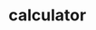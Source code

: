 # calculator
<!DOCTYPE html>
<html lang="en">
<head>
    <meta charset="UTF-8">
    <meta name="viewport" content="width=device-width, initial-scale=1.0">
    <title>Calculator</title>
    <script>

    </script>
    <style>
        #cal{
            align-items: center;
            margin-left: 35em;
            margin-top: 10em;
            margin-right: 35em;
            justify-content: center;
            
        }
        #text{
            margin-bottom: 2em;
            padding: 1em;
            width: 20em;
            text-align: end;
            justify-content: flex-end;
        }
        button{
            padding: 1em;
            margin: 3px;
            color: black;
            width: 5em;
            
        }
        h1{
            margin: 1em;
            align-items: left;
        }
    </style>
</head>
<body>
    <div id="cal">
    <h1>Calculator</h1>
    <input id="text" type="text" value=" "><br>
   
    <button onclick="text.value = ' '">AC</button> 
    <button onclick="text.value += ' %'">%</button>
    <button onclick="text.value = text.value . toString().slice (0,-1)">Del</button>
    <button onclick="text.value += ' /'">/</button>
    <br>
    <button onclick="text.value += '7'">7</button>
    <button onclick="text.value += '8'">8</button>
    <button onclick="text.value += '9'">9</button>
    <button onclick="text.value += ' *'">*</button>
    <br>
    <button onclick="text.value += '4'">4</button>
    <button onclick="text.value += '5'"> 5</button>
    <button onclick="text.value += '6'">6</button>
    <button onclick="text.value  += ' -'">-</button>
    <br>
    <button onclick="text.value += '1'">1</button>
    <button onclick="text.value += '2'">2</button>
    <button onclick="text.value += '3'">3</button>
    <button onclick="text.value += '+'">+</button>
    <br>
    <button onclick="text.value += '00'">00</button>
    <button onclick="text.value += '0'">0</button>
    <button onclick="text.value += '. '">.</button>
    <button onclick="text.value = eval(text.value) ">=</button>
</div>
</body>
</html>
